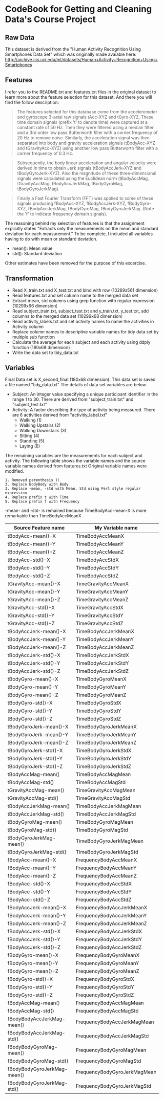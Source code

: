 # CodeBook for Getting and Cleaning Data's Course Project

## Raw Data
This dataset is derived from the "Human Activity Recognition Using Smartphones Data Set" which was originally made avaiable here: http://archive.ics.uci.edu/ml/datasets/Human+Activity+Recognition+Using+Smartphones

## Features
I refer you to the README.txt and features.txt files in the original dataset to learn more about the feature selection for this dataset. And there you will find the follow description:

> The features selected for this database come from the accelerometer and gyroscope 3-axial raw signals tAcc-XYZ and tGyro-XYZ. These time domain signals (prefix 't' to denote time) were captured at a constant rate of 50 Hz. Then they were filtered using a median filter and a 3rd order low pass Butterworth filter with a corner frequency of 20 Hz to remove noise. Similarly, the acceleration signal was then separated into body and gravity acceleration signals (tBodyAcc-XYZ and tGravityAcc-XYZ) using another low pass Butterworth filter with a corner frequency of 0.3 Hz.

> Subsequently, the body linear acceleration and angular velocity were derived in time to obtain Jerk signals (tBodyAccJerk-XYZ and tBodyGyroJerk-XYZ). Also the magnitude of these three-dimensional signals were calculated using the Euclidean norm (tBodyAccMag, tGravityAccMag, tBodyAccJerkMag, tBodyGyroMag, tBodyGyroJerkMag). 

> Finally a Fast Fourier Transform (FFT) was applied to some of these signals producing fBodyAcc-XYZ, fBodyAccJerk-XYZ, fBodyGyro-XYZ, fBodyAccJerkMag, fBodyGyroMag, fBodyGyroJerkMag. (Note the 'f' to indicate frequency domain signals). 

The reasoning behind my selection of features is that the assignment explicitly states "Extracts only the measurements on the mean and standard deviation for each measurement."
To be complete, I included all variables having to do with mean or standard deviation.

* mean(): Mean value
* std(): Standard deviation

Other estimates have been removed for the purpose of this excercise.

## Transformation

- Read X_train.txt and X_test.txt and bind with row (10299x561 dimension)
- Read features.txt and set column name to the merged data set
- Extract mean, std columns using grep function with regular expression (10299x66 dimension)
- Read subject_train.txt, subject_test.txt and y_train.txt, y_test.txt, add columns to the merged data set (10299x68 dimension)
- Read activity_labels.txt and set activity names to name the activities in Activity column
- Replace column names to descriptive variable names for tidy data set by multiple sub function
- Calculate the average for each subject and each activity using ddply function (180x68 dimension)
- Write the data set to tidy_data.txt

## Variables

Final Data set is X\_second_final (180x68 dimension). This data set is saved a file named "tidy\_data.txt"
The details of data set variables are below.

* Subject: An integer value specifying a unique participant identifier in the range 1 to 30. There are derived from "subject\_train.txt" and "subject_test.txt"
* Activity: A factor describing the type of activity being measured. There are 6 activities derived from "activitiy_label.txt"
	- Walking (1)
	- Walking Upstairs (2)
	- Walking Downstairs (3)
	- Sitting (4)
	- Standing (5)
	- Laying (6)

The remaining variables are the measurements for each subject and activity. The following table shows the variable names and the source variable names derived from features.txt
Original variable names were modified.

	1. Removed parenthesis ()
	2. Replace BodyBody with Body
	3. Replace -mean, -std with Mean, Std using Perl style regular expression
	4. Replace prefix t with Time
	5. Replace prefix f with Frequency

\-mean- and \-std- is remained because TimeBodyAcc-mean-X is more remarkable than TimeBodyAccMeanX

Source Feature name|My Variable name
-------|-------
tBodyAcc-mean()-X|TimeBodyAccMeanX
tBodyAcc-mean()-Y|TimeBodyAccMeanY
tBodyAcc-mean()-Z|TimeBodyAccMeanZ
tBodyAcc-std()-X|TimeBodyAccStdX
tBodyAcc-std()-Y|TimeBodyAccStdY
tBodyAcc-std()-Z|TimeBodyAccStdZ
tGravityAcc-mean()-X|TimeGravityAccMeanX
tGravityAcc-mean()-Y|TimeGravityAccMeanY
tGravityAcc-mean()-Z|TimeGravityAccMeanZ
tGravityAcc-std()-X|TimeGravityAccStdX
tGravityAcc-std()-Y|TimeGravityAccStdY
tGravityAcc-std()-Z|TimeGravityAccStdZ
tBodyAccJerk-mean()-X|TimeBodyAccJerkMeanX
tBodyAccJerk-mean()-Y|TimeBodyAccJerkMeanY
tBodyAccJerk-mean()-Z|TimeBodyAccJerkMeanZ
tBodyAccJerk-std()-X|TimeBodyAccJerkStdX
tBodyAccJerk-std()-Y|TimeBodyAccJerkStdY
tBodyAccJerk-std()-Z|TimeBodyAccJerkStdZ
tBodyGyro-mean()-X|TimeBodyGyroMeanX
tBodyGyro-mean()-Y|TimeBodyGyroMeanY
tBodyGyro-mean()-Z|TimeBodyGyroMeanZ
tBodyGyro-std()-X|TimeBodyGyroStdX
tBodyGyro-std()-Y|TimeBodyGyroStdY
tBodyGyro-std()-Z|TimeBodyGyroStdZ
tBodyGyroJerk-mean()-X|TimeBodyGyroJerkMeanX
tBodyGyroJerk-mean()-Y|TimeBodyGyroJerkMeanY
tBodyGyroJerk-mean()-Z|TimeBodyGyroJerkMeanZ
tBodyGyroJerk-std()-X|TimeBodyGyroJerkStdX
tBodyGyroJerk-std()-Y|TimeBodyGyroJerkStdY
tBodyGyroJerk-std()-Z|TimeBodyGyroJerkStdZ
tBodyAccMag-mean()|TimeBodyAccMagMean
tBodyAccMag-std()|TimeBodyAccMagStd
tGravityAccMag-mean()|TimeGravityAccMagMean
tGravityAccMag-std()|TimeGravityAccMagStd
tBodyAccJerkMag-mean()|TimeBodyAccJerkMagMean
tBodyAccJerkMag-std()|TimeBodyAccJerkMagStd
tBodyGyroMag-mean()|TimeBodyGyroMagMean
tBodyGyroMag-std()|TimeBodyGyroMagStd
tBodyGyroJerkMag-mean()|TimeBodyGyroJerkMagMean
tBodyGyroJerkMag-std()|TimeBodyGyroJerkMagStd
fBodyAcc-mean()-X|FrequencyBodyAccMeanX
fBodyAcc-mean()-Y|FrequencyBodyAccMeanY
fBodyAcc-mean()-Z|FrequencyBodyAccMeanZ
fBodyAcc-std()-X|FrequencyBodyAccStdX
fBodyAcc-std()-Y|FrequencyBodyAccStdY
fBodyAcc-std()-Z|FrequencyBodyAccStdZ
fBodyAccJerk-mean()-X|FrequencyBodyAccJerkMeanX
fBodyAccJerk-mean()-Y|FrequencyBodyAccJerkMeanY
fBodyAccJerk-mean()-Z|FrequencyBodyAccJerkMeanZ
fBodyAccJerk-std()-X|FrequencyBodyAccJerkStdX
fBodyAccJerk-std()-Y|FrequencyBodyAccJerkStdY
fBodyAccJerk-std()-Z|FrequencyBodyAccJerkStdZ
fBodyGyro-mean()-X|FrequencyBodyGyroMeanX
fBodyGyro-mean()-Y|FrequencyBodyGyroMeanY
fBodyGyro-mean()-Z|FrequencyBodyGyroMeanZ
fBodyGyro-std()-X|FrequencyBodyGyroStdX
fBodyGyro-std()-Y|FrequencyBodyGyroStdY
fBodyGyro-std()-Z|FrequencyBodyGyroStdZ
fBodyAccMag-mean()|FrequencyBodyAccMagMean
fBodyAccMag-std()|FrequencyBodyAccMagStd
fBodyBodyAccJerkMag-mean()|FrequencyBodyAccJerkMagMean
fBodyBodyAccJerkMag-std()|FrequencyBodyAccJerkMagStd
fBodyBodyGyroMag-mean()|FrequencyBodyGyroMagMean
fBodyBodyGyroMag-std()|FrequencyBodyGyroMagStd
fBodyBodyGyroJerkMag-mean()|FrequencyBodyGyroJerkMagMean
fBodyBodyGyroJerkMag-std()|FrequencyBodyGyroJerkMagStd
